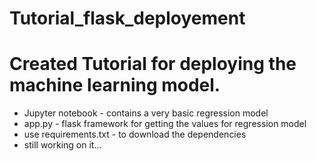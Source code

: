 # Tutorial_flask_deployement

# Created Tutorial for deploying the machine learning model.
- Jupyter notebook - contains a very basic regression model
- app.py - flask framework for getting the values for regression model
- use requirements.txt - to download the dependencies
- still working on it...
